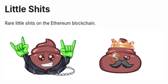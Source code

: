 # Little Shits

Rare little shits on the Ethereum blockchain.

![Little Shits](/sample.png?raw=true)